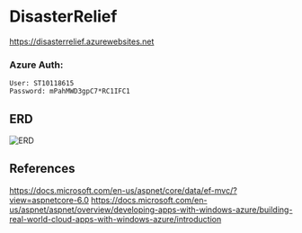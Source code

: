 # DisasterRelief

https://disasterrelief.azurewebsites.net

### Azure Auth:
```
User: ST10118615
Password: mPahMWD3gpC7*RC1IFC1
```



## ERD
![ERD](https://user-images.githubusercontent.com/77748858/190013052-83b7a343-0c0b-422d-8b0c-b47bdfa5a256.png)





## References
https://docs.microsoft.com/en-us/aspnet/core/data/ef-mvc/?view=aspnetcore-6.0
https://docs.microsoft.com/en-us/aspnet/aspnet/overview/developing-apps-with-windows-azure/building-real-world-cloud-apps-with-windows-azure/introduction

